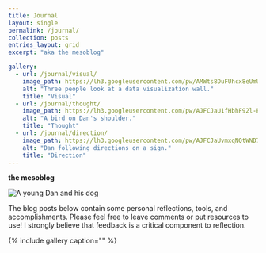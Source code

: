 ```yaml
---
title: Journal
layout: single
permalink: /journal/
collection: posts
entries_layout: grid
excerpt: "aka the mesoblog"

gallery:
  - url: /journal/visual/
    image_path: https://lh3.googleusercontent.com/pw/AMWts8DuFUhcx8eUmU_qJohCGeHM_glcB5RokPAMpXO-21HulHuGLo8ff04bIkl57MTa5g4pvJyCImYnJXx0oA_xHNyUfVJBCxfDH1aoJ3qe4SZG-z-0E1DsaFry7FF_NiSEcHmAwYOKxjQIB-L6vM7kmE0Jhg=w800-h450-s-no?authuser=0
    alt: "Three people look at a data visualization wall."
    title: "Visual"
  - url: /journal/thought/
    image_path: https://lh3.googleusercontent.com/pw/AJFCJaU1fHbhF92l-PVkD49XF6AjcjWnimKU0EYQon7IHiL1Zkqwp2aFkgoa3snXPUbyMLNbxbDKAVqLoZS5WRJbKx9H0rg-917e1djS8kEM09XFTA1UeJG1_0ewUZ18FwEAkRHZNtENGkFoET-fMyv0-l_F1A=w800-h450-s-no?authuser=0
    alt: "A bird on Dan's shoulder."
    title: "Thought"
  - url: /journal/direction/
    image_path: https://lh3.googleusercontent.com/pw/AJFCJaUvmxqNQtWND7Bxb9YTKWc0-Af7FsuLDMifr__IAM8hfIFymGJPXuKBmAh6LrmZBcVx62s5Y-DEUfXl9g33GpxgRZNBSxJ_zhoXU5OeOET_ccgOzx5eBCI3Z-p6zS8InBEsaTg8N0T2TAUl-DscMz0tbg=w800-h450-s-no?authuser=0
    alt: "Dan following directions on a sign."
    title: "Direction"
---
```


**the mesoblog**

![A young Dan and his dog][dan-and-dog]

The blog posts below contain some personal reflections, tools, and accomplishments. Please feel free to leave comments or put resources to use! I strongly believe that feedback is a critical component to reflection.

{% include gallery caption="" %}

[dan-and-dog]: https://lh3.googleusercontent.com/pw/AMWts8Bu9UXmI7FX5XCxVPf3_tbSZUhyocGbOiMe2DiZqv0afOWij7UbQkRg6OFb5acBiR-ftCDbEFPawl2Z_gjGPIiE99IucrJDf9jc9OmoWlZApaETEakfpTnXfcPoiizW7yhfxt3Y43ncTEa1rhqDiKCesg=w800-h450-s-no?authuser=0